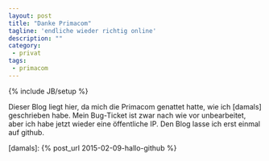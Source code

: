 ```yaml
---
layout: post
title: "Danke Primacom"
tagline: 'endliche wieder richtig online'
description: ""
category: 
 - privat
tags:
 - primacom
---
```

{% include JB/setup %}

Dieser Blog liegt hier, da mich die Primacom genattet hatte, wie ich [damals] geschrieben habe.
Mein Bug-Ticket ist zwar nach wie vor unbearbeitet, aber ich habe jetzt wieder eine öffentliche
IP. Den Blog lasse ich erst einmal auf github.


[damals]: {% post_url 2015-02-09-hallo-github %}
